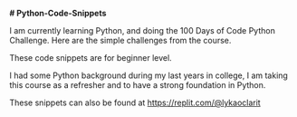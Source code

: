 <b># Python-Code-Snippets</b>

I am currently learning Python, and doing the 100 Days of Code Python Challenge.
Here are the simple challenges from the course.

These code snippets are for beginner level. 

I had some Python background during my last years in college, I am taking this course as a refresher and to have a strong foundation in Python.

These snippets can also be found at https://replit.com/@lykaoclarit
